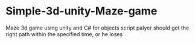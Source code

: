 # Simple-3d-unity-Maze-game
Maze 3d game using unity and C# for objects script
palyer should get the right path within the specified time, or he loses
